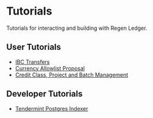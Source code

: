 # Tutorials

Tutorials for interacting and building with Regen Ledger.

## User Tutorials

- [IBC Transfers](user/ibc-transfers.md)
- [Currency Allowlist Proposal](user/currency-allowlist-proposal.md)
- [Credit Class, Project and Batch Management](user/credit-class-project-batch-management.md)

## Developer Tutorials

- [Tendermint Postgres Indexer](developer/tendermint-postgres-indexer.md)
